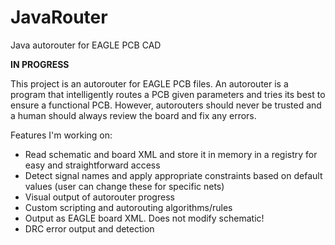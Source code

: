 # JavaRouter
Java autorouter for EAGLE PCB CAD

**IN PROGRESS**

This project is an autorouter for EAGLE PCB files. An autorouter is a program that intelligently routes a PCB given parameters and tries its best to ensure a functional PCB. However, autorouters should never be trusted and a human should always review the board and fix any errors.

Features I'm working on:
- Read schematic and board XML and store it in memory in a registry for easy and straightforward access
- Detect signal names and apply appropriate constraints based on default values (user can change these for specific nets)
- Visual output of autorouter progress
- Custom scripting and autorouting algorithms/rules
- Output as EAGLE board XML. Does not modify schematic!
- DRC error output and detection

